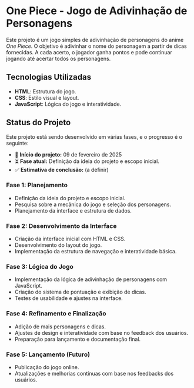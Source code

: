 # One Piece - Jogo de Adivinhação de Personagens

Este projeto é um jogo simples de adivinhação de personagens do anime *One Piece*. O objetivo é adivinhar o nome do personagem a partir de dicas fornecidas. A cada acerto, o jogador ganha pontos e pode continuar jogando até acertar todos os personagens.

## Tecnologias Utilizadas

- **HTML**: Estrutura do jogo.
- **CSS**: Estilo visual e layout.
- **JavaScript**: Lógica do jogo e interatividade.

## Status do Projeto

Este projeto está sendo desenvolvido em várias fases, e o progresso é o seguinte:

- 📅 **Início do projeto:** 09 de fevereiro de 2025  
- ⏳ **Fase atual:** Definição da ideia do projeto e escopo inicial. 
- ✅ **Estimativa de conclusão:** (a definir)

### Fase 1: Planejamento
- Definição da ideia do projeto e escopo inicial.
- Pesquisa sobre a mecânica do jogo e seleção dos personagens.
- Planejamento da interface e estrutura de dados.

### Fase 2: Desenvolvimento da Interface
- Criação da interface inicial com HTML e CSS.
- Desenvolvimento do layout do jogo.
- Implementação da estrutura de navegação e interatividade básica.

### Fase 3: Lógica do Jogo
- Implementação da lógica de adivinhação de personagens com JavaScript.
- Criação do sistema de pontuação e exibição de dicas.
- Testes de usabilidade e ajustes na interface.

### Fase 4: Refinamento e Finalização
- Adição de mais personagens e dicas.
- Ajustes de design e interatividade com base no feedback dos usuários.
- Preparação para lançamento e documentação final.

### Fase 5: Lançamento (Futuro)
- Publicação do jogo online.
- Atualizações e melhorias contínuas com base nos feedbacks dos usuários.